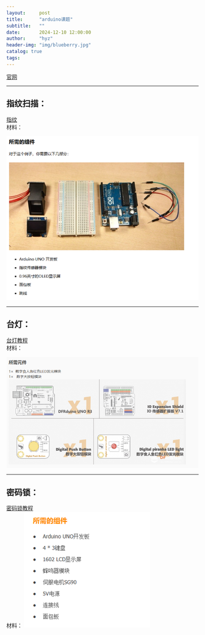 ```yaml
---
layout:     post
title:      "arduino课题"
subtitle:   ""
date:       2024-12-10 12:00:00
author:     "hyz"
header-img: "img/blueberry.jpg"
catalog: true
tags:
---
```


[官网](https://mc.dfrobot.com.cn)

---
## 指纹扫描：
[指纹](https://arduino.nxez.com/2018/09/24/arduino-optical-fingerprint-identification-module-fpm10a-user-guide.html)<br>
材料：

![](/img/ingredients.png)

---

## 台灯：
[台灯教程](https://mc.dfrobot.com.cn/thread-13580-1-1.html)<br>
材料：

![](/img/inglight.png)

---

## 密码锁：
[密码锁教程](https://www.yiboard.com/thread-1471-1-1.html)<br>
材料：
![](/img/ingpassword.png)
